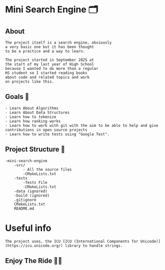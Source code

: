 # Mini Search Engine 🗂️

## About
    The project itself is a search engine, obviously
    a very basic one but it has been thought 
    to be a practice and a way to learn.

    The project started in September 2025 at
    the start of my last year of High School
    because I wanted to do more than a regular
    HS student so I started reading books
    about code and related topics and work 
    on projects like this.
    


## Goals 🎯
    - Learn About Algorithms
    - Learn About Data Structures
    - Learn how to tokenize 
    - Learn how ranking works 
    - Learn how to work with git with the aim to be able to help and give 
    contributions in open source projects
    - Learn how to write tests using "Google Test".
    


## Project Structure 📁
    -mini-search-engine
        -src/
            - All the source files
            -CMakeLists.txt
        -tests
            -Tests File
            -CMakeLists.txt
        -data (ignored)
        -build (ignored)
        .gitignore
        CMakeLists.txt
        README.md

# Useful info
    The project uses, the ICU [ICU (International Components for Unicode)](https://icu.unicode.org/) library to handle strings.

## Enjoy The Ride 🚀🚀